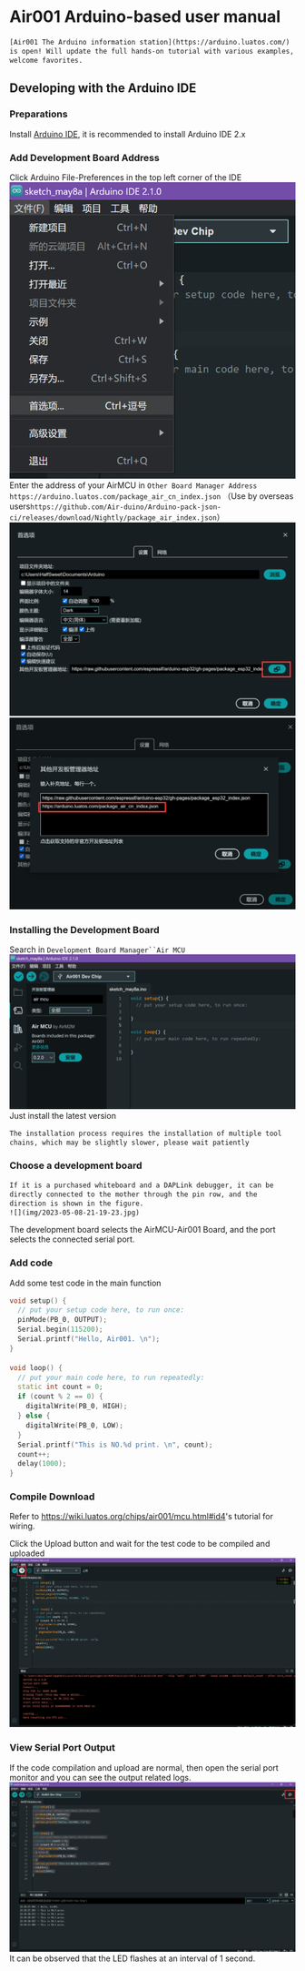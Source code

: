 # Air001 Arduino-based user manual

```{note}
[Air001 The Arduino information station](https://arduino.luatos.com/) is open! Will update the full hands-on tutorial with various examples, welcome favorites.
```

## Developing with the Arduino IDE
### Preparations

Install [Arduino IDE](https://www.arduino.cc/en/software), it is recommended to install Arduino IDE 2.x

### Add Development Board Address
Click Arduino File-Preferences in the top left corner of the IDE
![](img/2023-05-08-23-12-46.png)
Enter the address of your AirMCU in `Other Board Manager Address`   `https://arduino.luatos.com/package_air_cn_index.json`
（Use by overseas users`https://github.com/Air-duino/Arduino-pack-json-ci/releases/download/Nightly/package_air_index.json`）
![](img/2023-05-08-23-13-35.png)
![](img/2023-05-08-23-16-50.png)

### Installing the Development Board
Search in `Development Board Manager``Air MCU`
![](img/2023-05-08-23-18-51.png)
Just install the latest version

```{note}
The installation process requires the installation of multiple tool chains, which may be slightly slower, please wait patiently
```

### Choose a development board

```{note}
If it is a purchased whiteboard and a DAPLink debugger, it can be directly connected to the mother through the pin row, and the direction is shown in the figure.
![](img/2023-05-08-21-19-23.jpg)
```

The development board selects the AirMCU-Air001 Board, and the port selects the connected serial port.

### Add code
Add some test code in the main function

```cpp
void setup() {
  // put your setup code here, to run once:
  pinMode(PB_0, OUTPUT);
  Serial.begin(115200);
  Serial.printf("Hello, Air001. \n");
}

void loop() {
  // put your main code here, to run repeatedly:
  static int count = 0;
  if (count % 2 == 0) {
    digitalWrite(PB_0, HIGH);
  } else {
    digitalWrite(PB_0, LOW);
  }
  Serial.printf("This is NO.%d print. \n", count);
  count++;
  delay(1000);
}
```

### Compile Download

Refer to <https://wiki.luatos.org/chips/air001/mcu.html#id4>'s tutorial for wiring.

Click the Upload button and wait for the test code to be compiled and uploaded
![](img/2023-05-08-23-29-24.png)

### View Serial Port Output
If the code compilation and upload are normal, then open the serial port monitor and you can see the output related logs.
![](img/2023-05-08-23-30-57.png)
It can be observed that the LED flashes at an interval of 1 second.

<script>
if (navigator.language.indexOf("CN") < 0 && confirm ("arduino Please go to the dedicated site for information, whether to jump？")) {
    window.location.href = "https://arduino.luatos.com/";
}
</script>
